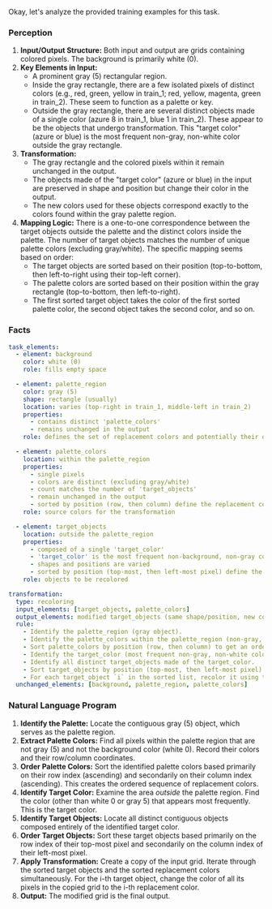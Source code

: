 Okay, let's analyze the provided training examples for this task.

### Perception

1.  **Input/Output Structure:** Both input and output are grids containing colored pixels. The background is primarily white (0).
2.  **Key Elements in Input:**
    *   A prominent gray (5) rectangular region.
    *   Inside the gray rectangle, there are a few isolated pixels of distinct colors (e.g., red, green, yellow in train_1; red, yellow, magenta, green in train_2). These seem to function as a palette or key.
    *   Outside the gray rectangle, there are several distinct objects made of a single color (azure 8 in train_1, blue 1 in train_2). These appear to be the objects that undergo transformation. This "target color" (azure or blue) is the most frequent non-gray, non-white color outside the gray rectangle.
3.  **Transformation:**
    *   The gray rectangle and the colored pixels within it remain unchanged in the output.
    *   The objects made of the "target color" (azure or blue) in the input are preserved in shape and position but change their color in the output.
    *   The new colors used for these objects correspond exactly to the colors found within the gray palette region.
4.  **Mapping Logic:** There is a one-to-one correspondence between the target objects outside the palette and the distinct colors inside the palette. The number of target objects matches the number of unique palette colors (excluding gray/white). The specific mapping seems based on order:
    *   The target objects are sorted based on their position (top-to-bottom, then left-to-right using their top-left corner).
    *   The palette colors are sorted based on their position within the gray rectangle (top-to-bottom, then left-to-right).
    *   The first sorted target object takes the color of the first sorted palette color, the second object takes the second color, and so on.

### Facts


```yaml
task_elements:
  - element: background
    color: white (0)
    role: fills empty space

  - element: palette_region
    color: gray (5)
    shape: rectangle (usually)
    location: varies (top-right in train_1, middle-left in train_2)
    properties:
      - contains distinct 'palette_colors'
      - remains unchanged in the output
    role: defines the set of replacement colors and potentially their order

  - element: palette_colors
    location: within the palette_region
    properties:
      - single pixels
      - colors are distinct (excluding gray/white)
      - count matches the number of 'target_objects'
      - remain unchanged in the output
      - sorted by position (row, then column) define the replacement color sequence
    role: source colors for the transformation

  - element: target_objects
    location: outside the palette_region
    properties:
      - composed of a single 'target_color'
      - 'target_color' is the most frequent non-background, non-gray color outside the palette_region
      - shapes and positions are varied
      - sorted by position (top-most, then left-most pixel) define the object sequence
    role: objects to be recolored

transformation:
  type: recoloring
  input_elements: [target_objects, palette_colors]
  output_elements: modified target_objects (same shape/position, new color)
  rule:
    - Identify the palette_region (gray object).
    - Identify the palette_colors within the palette_region (non-gray, non-white pixels).
    - Sort palette_colors by position (row, then column) to get an ordered list of replacement_colors.
    - Identify the target_color (most frequent non-gray, non-white color outside the palette_region).
    - Identify all distinct target_objects made of the target_color.
    - Sort target_objects by position (top-most, then left-most pixel).
    - For each target_object `i` in the sorted list, recolor it using the replacement_color `i` from the sorted list.
  unchanged_elements: [background, palette_region, palette_colors]
```


### Natural Language Program

1.  **Identify the Palette:** Locate the contiguous gray (5) object, which serves as the palette region.
2.  **Extract Palette Colors:** Find all pixels within the palette region that are not gray (5) and not the background color (white 0). Record their colors and their row/column coordinates.
3.  **Order Palette Colors:** Sort the identified palette colors based primarily on their row index (ascending) and secondarily on their column index (ascending). This creates the ordered sequence of replacement colors.
4.  **Identify Target Color:** Examine the area *outside* the palette region. Find the color (other than white 0 or gray 5) that appears most frequently. This is the target color.
5.  **Identify Target Objects:** Locate all distinct contiguous objects composed entirely of the identified target color.
6.  **Order Target Objects:** Sort these target objects based primarily on the row index of their top-most pixel and secondarily on the column index of their left-most pixel.
7.  **Apply Transformation:** Create a copy of the input grid. Iterate through the sorted target objects and the sorted replacement colors simultaneously. For the i-th target object, change the color of all its pixels in the copied grid to the i-th replacement color.
8.  **Output:** The modified grid is the final output.